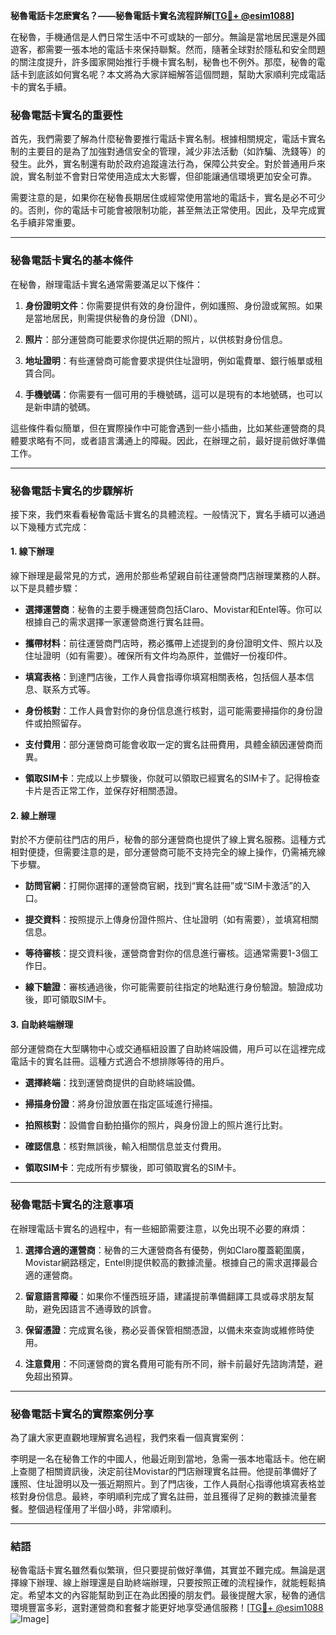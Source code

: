 **秘魯電話卡怎麽實名？——秘魯電話卡實名流程詳解[[TG💪+ @esim1088](https://t.me/s/esim1088)]**

在秘魯，手機通信是人們日常生活中不可或缺的一部分。無論是當地居民還是外國遊客，都需要一張本地的電話卡來保持聯繫。然而，隨著全球對於隱私和安全問題的關注度提升，許多國家開始推行手機卡實名制，秘魯也不例外。那麼，秘魯的電話卡到底該如何實名呢？本文將為大家詳細解答這個問題，幫助大家順利完成電話卡的實名手續。

### **秘魯電話卡實名的重要性**

首先，我們需要了解為什麼秘魯要推行電話卡實名制。根據相關規定，電話卡實名制的主要目的是為了加強對通信安全的管理，減少非法活動（如詐騙、洗錢等）的發生。此外，實名制還有助於政府追蹤違法行為，保障公共安全。對於普通用戶來說，實名制並不會對日常使用造成太大影響，但卻能讓通信環境更加安全可靠。

需要注意的是，如果你在秘魯長期居住或經常使用當地的電話卡，實名是必不可少的。否則，你的電話卡可能會被限制功能，甚至無法正常使用。因此，及早完成實名手續非常重要。

---

### **秘魯電話卡實名的基本條件**

在秘魯，辦理電話卡實名通常需要滿足以下條件：

1. **身份證明文件**：你需要提供有效的身份證件，例如護照、身份證或駕照。如果是當地居民，則需提供秘魯的身份證（DNI）。
   
2. **照片**：部分運營商可能要求你提供近期的照片，以供核對身份信息。

3. **地址證明**：有些運營商可能會要求提供住址證明，例如電費單、銀行帳單或租賃合同。

4. **手機號碼**：你需要有一個可用的手機號碼，這可以是現有的本地號碼，也可以是新申請的號碼。

這些條件看似簡單，但在實際操作中可能會遇到一些小插曲，比如某些運營商的具體要求略有不同，或者語言溝通上的障礙。因此，在辦理之前，最好提前做好準備工作。

---

### **秘魯電話卡實名的步驟解析**

接下來，我們來看看秘魯電話卡實名的具體流程。一般情況下，實名手續可以通過以下幾種方式完成：

#### **1. 線下辦理**
線下辦理是最常見的方式，適用於那些希望親自前往運營商門店辦理業務的人群。以下是具體步驟：

- **選擇運營商**：秘魯的主要手機運營商包括Claro、Movistar和Entel等。你可以根據自己的需求選擇一家運營商進行實名註冊。
  
- **攜帶材料**：前往運營商門店時，務必攜帶上述提到的身份證明文件、照片以及住址證明（如有需要）。確保所有文件均為原件，並備好一份複印件。

- **填寫表格**：到達門店後，工作人員會指導你填寫相關表格，包括個人基本信息、联系方式等。

- **身份核對**：工作人員會對你的身份信息進行核對，這可能需要掃描你的身份證件或拍照留存。

- **支付費用**：部分運營商可能會收取一定的實名註冊費用，具體金額因運營商而異。

- **領取SIM卡**：完成以上步驟後，你就可以領取已經實名的SIM卡了。記得檢查卡片是否正常工作，並保存好相關憑證。

#### **2. 線上辦理**
對於不方便前往門店的用戶，秘魯的部分運營商也提供了線上實名服務。這種方式相對便捷，但需要注意的是，部分運營商可能不支持完全的線上操作，仍需補充線下步驟。

- **訪問官網**：打開你選擇的運營商官網，找到“實名註冊”或“SIM卡激活”的入口。

- **提交資料**：按照提示上傳身份證件照片、住址證明（如有需要），並填寫相關信息。

- **等待審核**：提交資料後，運營商會對你的信息進行審核。這通常需要1-3個工作日。

- **線下驗證**：審核通過後，你可能需要前往指定的地點進行身份驗證。驗證成功後，即可領取SIM卡。

#### **3. 自助終端辦理**
部分運營商在大型購物中心或交通樞紐設置了自助終端設備，用戶可以在這裡完成電話卡的實名註冊。這種方式適合不想排隊等待的用戶。

- **選擇終端**：找到運營商提供的自助終端設備。

- **掃描身份證**：將身份證放置在指定區域進行掃描。

- **拍照核對**：設備會自動拍攝你的照片，與身份證上的照片進行比對。

- **確認信息**：核對無誤後，輸入相關信息並支付費用。

- **領取SIM卡**：完成所有步驟後，即可領取實名的SIM卡。

---

### **秘魯電話卡實名的注意事項**

在辦理電話卡實名的過程中，有一些細節需要注意，以免出現不必要的麻煩：

1. **選擇合適的運營商**：秘魯的三大運營商各有優勢，例如Claro覆蓋範圍廣，Movistar網路穩定，Entel則提供較高的數據流量。根據自己的需求選擇最合適的運營商。

2. **留意語言障礙**：如果你不懂西班牙語，建議提前準備翻譯工具或尋求朋友幫助，避免因語言不通導致的誤會。

3. **保留憑證**：完成實名後，務必妥善保管相關憑證，以備未來查詢或維修時使用。

4. **注意費用**：不同運營商的實名費用可能有所不同，辦卡前最好先諮詢清楚，避免超出預算。

---

### **秘魯電話卡實名的實際案例分享**

為了讓大家更直觀地理解實名過程，我們來看一個真實案例：

李明是一名在秘魯工作的中國人，他最近剛到當地，急需一張本地電話卡。他在網上查閱了相關資訊後，決定前往Movistar的門店辦理實名註冊。他提前準備好了護照、住址證明以及一張近期照片。到了門店後，工作人員耐心指導他填寫表格並核對身份信息。最終，李明順利完成了實名註冊，並且獲得了足夠的數據流量套餐。整個過程僅用了半個小時，非常順利。

---

### **結語**

秘魯電話卡實名雖然看似繁瑣，但只要提前做好準備，其實並不難完成。無論是選擇線下辦理、線上辦理還是自助終端辦理，只要按照正確的流程操作，就能輕鬆搞定。希望本文的內容能幫助到正在為此困擾的朋友們。最後提醒大家，秘魯的通信環境豐富多彩，選對運營商和套餐才能更好地享受通信服務！[[TG💪+ @esim1088](https://t.me/s/esim1088) ![Image](https://i.postimg.cc/4NQfJmqS/Snipaste-2025-05-13-00-14-12.png)]